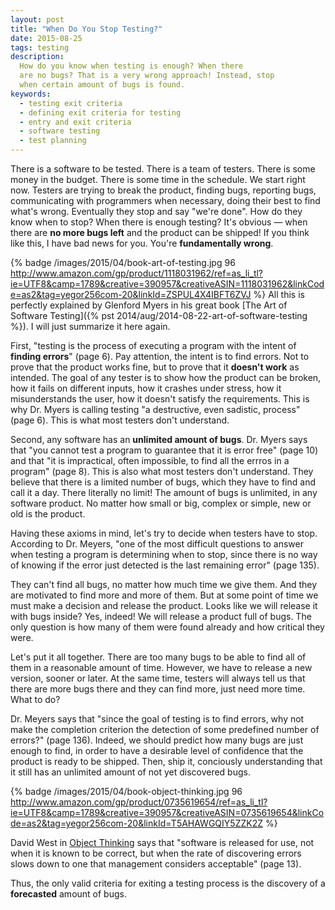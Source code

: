 ```yaml
---
layout: post
title: "When Do You Stop Testing?"
date: 2015-08-25
tags: testing
description:
  How do you know when testing is enough? When there
  are no bugs? That is a very wrong approach! Instead, stop
  when certain amount of bugs is found.
keywords:
  - testing exit criteria
  - defining exit criteria for testing
  - entry and exit criteria
  - software testing
  - test planning
---
```


There is a software to be tested. There is a team of testers. There is
some money in the budget. There is some time in the schedule. We start
right now. Testers are trying to break the product, finding bugs,
reporting bugs, communicating with programmers when necessary, doing
their best to find what's wrong. Eventually they stop and say
"we're done". How do they know when to stop? When there is enough
testing? It's obvious &mdash; when there are **no more bugs left** and the
product can be shipped! If you think like this, I have bad news for you.
You're **fundamentally wrong**.

<!--more-->

{% badge /images/2015/04/book-art-of-testing.jpg 96 http://www.amazon.com/gp/product/1118031962/ref=as_li_tl?ie=UTF8&camp=1789&creative=390957&creativeASIN=1118031962&linkCode=as2&tag=yegor256com-20&linkId=ZSPUL4X4IBFT6ZVJ %}
All this is perfectly explained by Glenford Myers in his great book
[The Art of Software Testing]({% pst 2014/aug/2014-08-22-art-of-software-testing %}).
I will just summarize it here again.

First, "testing is the process of executing a program with the
intent of **finding errors**" (page 6). Pay attention, the intent is to find errors.
Not to prove that the product works fine, but to prove that it **doesn't work**
as intended. The goal of any tester is to show how the product can be
broken, how it fails on different inputs, how it crashes under stress,
how it misunderstands the user, how it doesn't satisfy the requirements.
This is why Dr. Myers is calling testing "a destructive, even sadistic, process"
(page 6). This is what most testers don't understand.

Second, any software has an **unlimited amount of bugs**. Dr. Myers says that
"you cannot test a program to guarantee that it is error free" (page 10)
and that "it is impractical, often impossible, to find all the errros in
a program" (page 8). This is also what most testers don't understand. They
believe that there is a limited number of bugs, which they have to find
and call it a day. There literally no limit! The amount of bugs is unlimited,
in any software product. No matter how small or big, complex or simple,
new or old is the product.

Having these axioms in mind, let's try to decide when testers have to stop.
According to Dr. Meyers, "one of the most difficult questions
to answer when testing a program is determining when to stop,
since there is no way of knowing if the error just detected is the
last remaining error" (page 135).

They can't find all bugs, no matter how much time we give them. And they
are motivated to find more and more of them. But at some point of time we
must make a decision and release the product. Looks like we will release
it with bugs inside? Yes, indeed! We will release a product full of bugs.
The only question is how many of them were found already and how critical
they were.

Let's put it all together. There are too many bugs to be able to find
all of them in a reasonable amount of time. However, we have to release a new
version, sooner or later. At the same time, testers will always tell us
that there are more bugs there and they can find more, just need more
time. What to do?

Dr. Meyers says that "since the goal of testing is to find errors,
why not make the completion criterion the detection of some predefined
number of errors?" (page 136). Indeed, we should predict how many bugs
are just enough to find, in order to have a desirable level of confidence
that the product is ready to be shipped. Then, ship it, conciously
understanding that it still has an unlimited amount of not yet discovered
bugs.

{% badge /images/2015/04/book-object-thinking.jpg 96 http://www.amazon.com/gp/product/0735619654/ref=as_li_tl?ie=UTF8&camp=1789&creative=390957&creativeASIN=0735619654&linkCode=as2&tag=yegor256com-20&linkId=T5AHAWGQIY5ZZK2Z %}

David West in
[Object Thinking](http://www.amazon.com/gp/product/0735619654/ref=as_li_tl?ie=UTF8&camp=1789&creative=390957&creativeASIN=0735619654&linkCode=as2&tag=yegor256com-20&linkId=T5AHAWGQIY5ZZK2Z)
says that "software is released for use,
not when it is known to be correct, but when the rate of discovering
errors slows down to one that management considers acceptable" (page 13).

Thus, the only valid criteria for exiting a testing process is the
discovery of a **forecasted** amount of bugs.
